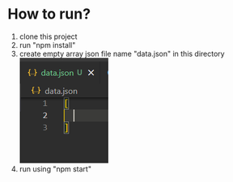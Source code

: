 # How to run?
1. clone this project
2. run "npm install"
3. create empty array json file name "data.json" in this directory\
![Alt text](how_to.png)
4. run using "npm start"